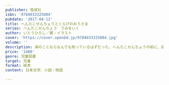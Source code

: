 ```yaml
---
publisher: 偕成社
isbn: '9784033325804'
pubdate: '2017-04-12'
title: へんたこせんちょうとくらげのおうさま
series: へんたこせんちょう　うみをいく
author: いとうひろし／著・イラスト
cover: 'https://cover.openbd.jp/9784033325804.jpg'
volume: ''
description: 海のことならなんでも知っているはずだった、へんたこせんちょうの前に、巨大なくらげの王さまがあらわれて、船は大パニックに！
price: '1400'
genre: 児童図書
target: 児童
format: 絵本
content: 日本文学、小説・物語

---
```

